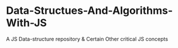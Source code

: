 # Data-Structues-And-Algorithms-With-JS

A JS Data-structure repository & Certain Other critical JS concepts
